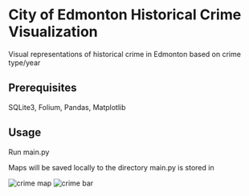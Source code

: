 # City of Edmonton Historical Crime Visualization
Visual representations of historical crime in Edmonton based on crime type/year

## Prerequisites 
SQLite3, Folium, Pandas, Matplotlib

## Usage
Run main.py 

Maps will be saved locally to the directory main.py is stored in

![crime map](https://user-images.githubusercontent.com/24640479/64903513-d4229800-d677-11e9-80e1-cc752e5895cd.png)
![crime bar](https://user-images.githubusercontent.com/24640479/64903517-e3094a80-d677-11e9-808a-2341cbb9ffe4.png)

